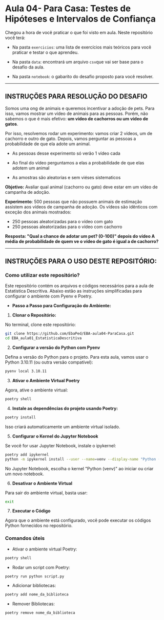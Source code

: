 # Aula 04- Para Casa: Testes de Hipóteses e Intervalos de Confiança

Chegou a hora de você praticar o que foi visto em aula. Neste repositório você terá:

- Na pasta `exercicios`: uma lista de exercícios mais teóricos para você praticar e testar o que aprendeu.

- Na pasta `data`: encontrará um arquivo `csv`que vai ser base para o desafio da aula.

- Na pasta `notebook`: o gabarito do desafio proposto para você resolver.

___

## INSTRUÇÕES PARA RESOLUÇÃO DO DESAFIO 

Somos uma ong de animais e queremos incentivar a adoção de pets. Para isso, vamos mostrar um vídeo de animais para as pessoas. Porém, não sabemos o que é mais efetivo: **um vídeo de cachorros ou um vídeo de gatos**.

Por isso, resolvemos rodar um experimento: vamos criar 2 vídeos, um de cachorro e outro de gato. Depois, vamos perguntar as pessoas a probabilidade de que ela adote um animal.

- As pessoas desse experimento só verão 1 vídeo cada

- Ao final do vídeo perguntamos a elas a probabilidade de que elas adotem um animal

- As amostras são aleatorias e sem viéses sistematicos

**Objetivo:** Avaliar qual animal (cachorro ou gato) deve estar em um vídeo de campanha de adoção.

**Experimento**: 500 pessoas que não possuem animais de estimação assistem aos vídeos de campanha de adoção. Os vídeos são idênticos com exceção dos animais mostrados:

- 250 pessoas aleatorizadas para o vídeo com gato
- 250 pessoas aleatorizadas para o vídeo com cachorro

**Resposta: "Qual a chance de adotar um pet? (0-100)" depois do vídeo
A média de probabilidade de quem ve o vídeo de gato é igual a de cachorro?**

___

## INSTRUÇÕES PARA O USO DESTE REPOSITÓRIO:

### **Como utilizar este repositório?**

Este repositório contém os arquivos e códigos necessários para a aula de Estatística Descritiva. Abaixo estão as instruções simplificadas para configurar o ambiente com Pyenv e Poetry.

- **Passo a Passo para Configuração do Ambiente:**

1. **Clonar o Repositório:**

No terminal, clone este repositório:

```bash
git clone https://github.com/EbaPed/EBA-aula04-ParaCasa.git
cd EBA_aula01_EstatisticaDescritiva
```

2. **Configurar a versão do Python com Pyenv**

Defina a versão do Python para o projeto. Para esta aula, vamos usar o Python 3.10.11 (ou outra versão compatível):

```bash
pyenv local 3.10.11
```

3. **Ativar o Ambiente Virtual Poetry**

Agora, ative o ambiente virtual:

```bash
poetry shell
```

4. **Instale as dependências do projeto usando Poetry:**

```bash
poetry install
```

Isso criará automaticamente um ambiente virtual isolado.


5. **Configurar o Kernel do Jupyter Notebook**

Se você for usar Jupyter Notebook, instale o ipykernel:

```bash
poetry add ipykernel
python -m ipykernel install --user --name=venv --display-name "Python (venv)
```

No Jupyter Notebook, escolha o kernel "Python (venv)" ao iniciar ou criar um novo notebook.


6. **Desativar o Ambiente Virtual**

Para sair do ambiente virtual, basta usar:

```bash
exit
```

7. **Executar o Código**

Agora que o ambiente está configurado, você pode executar os códigos Python fornecidos no repositório.

### **Comandos úteis**

- Ativar o ambiente virtual Poetry:

```bash
poetry shell
```

- Rodar um script com Poetry:

```bash
poetry run python script.py
```

- Adicionar bibliotecas:

 ```bash
poetry add nome_da_biblioteca
```

- Remover Bibliotecas:

 ```bash
poetry remove nome_da_biblioteca
```




